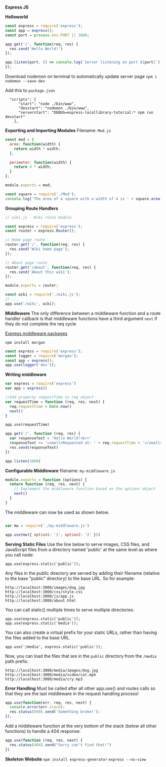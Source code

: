
**Express JS** 

**Helloworld**
```js
const express = require('express');
const app = express();
const port = process.env.PORT || 3000;

app.get('/', function(req, res) {
  res.send('Hello World!')
});

app.listen(port, () => console.log(`Server listening on port ${port}`)
});
```
Download nodemon on terminal to automatically update server page
 `npm i nodemon --save-dev`

Add this to `package.json`
```
  "scripts": {
      "start": "node ./bin/www",
      "devstart": "nodemon ./bin/www",
      "serverstart": "DEBUG=express-locallibrary-tutorial:* npm run devstart"
    },
```

**Exporting and Importing Modules**
Filename: `Mod.js`
```js
const mod = {
  area: function(width) {
    return width * width;
  },

  perimeter: function(width) {
    return 4 * width;
  }
};

module.exports = mod;
```
```js
const square = require('./Mod'); 
console.log('The area of a square with a width of 4 is ' + square.area(4));
```

**Grouping Route Handlers**
```js
// wiki.js - Wiki route module

const express = require('express');
const router = express.Router();

// Home page route
router.get('/', function(req, res) {
  res.send('Wiki home page');
});

// About page route
router.get('/about', function(req, res) {
  res.send('About this wiki');
});

module.exports = router;
```
```js
const wiki = require('./wiki.js');
// ...
app.use('/wiki', wiki);
```
**Middleware**
The only difference between a middleware function and a route handler callback is that middleware functions have a third argument `next` if they do not complete the req cycle

[Express middleware packages](https://expressjs.com/en/resources/middleware.html)

`npm install morgan`

```js
const express = require('express');
const logger = require('morgan');
const app = express();
app.use(logger('dev'));
```

**Writing middleware**
```js
var express = require('express')
var app = express()

//Add property requestTime to req object
var requestTime = function (req, res, next) {
  req.requestTime = Date.now()
  next()
}

app.use(requestTime)

app.get('/', function (req, res) {
  var responseText = 'Hello World!<br>'
  responseText += '<small>Requested at: ' + req.requestTime + '</small>'
  res.send(responseText)
})

app.listen(3000)
```
**Configurable Middleware**
filename: `my-middleware.js`
```js
module.exports = function (options) {
  return function (req, res, next) {
    // Implement the middleware function based on the options object
    next()
  }
}
```
The middleware can now be used as shown below.
```js

var mw = require('./my-middleware.js')

app.use(mw({ option1: '1', option2: '2' }))
```

**Serving Static Files**
Use the line below to serve images, CSS files, and JavaScript files from a directory named 'public' at the same level as where you call node:

`app.use(express.static('public'));`

Any files in the public directory are served by adding their filename (relative to the base "public" directory) to the base URL. So for example:
```
http://localhost:3000/images/dog.jpg
http://localhost:3000/css/style.css
http://localhost:3000/js/app.js
http://localhost:3000/about.html
```
You can call static() multiple times to serve multiple directories.
```
app.use(express.static('public'));
app.use(express.static('media'));
```
You can also create a virtual prefix for your static URLs, rather than having the files added to the base URL.

`app.use('/media', express.static('public'));`

Now, you can load the files that are in the `public` directory from the `/media` path prefix.

```
http://localhost:3000/media/images/dog.jpg
http://localhost:3000/media/video/cat.mp4
http://localhost:3000/media/cry.mp3
```
**Error Handling**
Must be called after all other app.use() and routes calls so that they are the last middleware in the request handling process!
```js
app.use(function(err, req, res, next) {
  console.error(err.stack);
  res.status(500).send('Something broke!');
});
```
Add a middleware function at the very bottom of the stack (below all other functions) to handle a 404 response:
```js
app.use(function (req, res, next) {
  res.status(404).send("Sorry can't find that!")
})
```
**Skeleton Website**
`npm install express-generator`
`express --no-view`